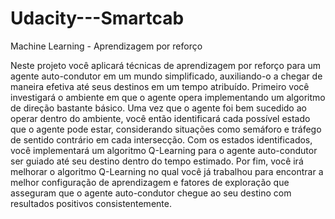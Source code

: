 # Udacity---Smartcab
Machine Learning - Aprendizagem por reforço

Neste projeto você aplicará técnicas de aprendizagem por reforço para um agente auto-condutor em um mundo simplificado, auxiliando-o a chegar de maneira efetiva até seus destinos em um tempo atribuído. Primeiro você investigará o ambiente em que o agente opera implementando um algoritmo de direção bastante básico. Uma vez que o agente foi bem sucedido ao operar dentro do ambiente, você então identificará cada possível estado que o agente pode estar, considerando situações como semáforo e tráfego de sentido contrário em cada intersecção. Com os estados identificados, você implementará um algoritmo Q-Learning para o agente auto-condutor ser guiado até seu destino dentro do tempo estimado. Por fim, você irá melhorar o algoritmo Q-Learning no qual você já trabalhou para encontrar a melhor configuração de aprendizagem e fatores de exploração que asseguram que o agente auto-condutor chegue ao seu destino com resultados positivos consistentemente.

